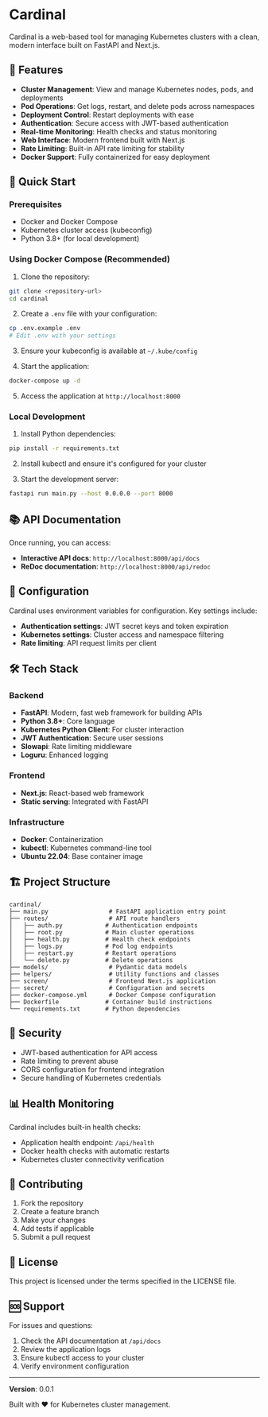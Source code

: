# Cardinal

Cardinal is a web-based tool for managing Kubernetes clusters with a clean, modern interface built on FastAPI and Next.js.

## 🌟 Features

-   **Cluster Management**: View and manage Kubernetes nodes, pods, and deployments
-   **Pod Operations**: Get logs, restart, and delete pods across namespaces
-   **Deployment Control**: Restart deployments with ease
-   **Authentication**: Secure access with JWT-based authentication
-   **Real-time Monitoring**: Health checks and status monitoring
-   **Web Interface**: Modern frontend built with Next.js
-   **Rate Limiting**: Built-in API rate limiting for stability
-   **Docker Support**: Fully containerized for easy deployment

## 🚀 Quick Start

### Prerequisites

-   Docker and Docker Compose
-   Kubernetes cluster access (kubeconfig)
-   Python 3.8+ (for local development)

### Using Docker Compose (Recommended)

1. Clone the repository:

```bash
git clone <repository-url>
cd cardinal
```

2. Create a `.env` file with your configuration:

```bash
cp .env.example .env
# Edit .env with your settings
```

3. Ensure your kubeconfig is available at `~/.kube/config`

4. Start the application:

```bash
docker-compose up -d
```

5. Access the application at `http://localhost:8000`

### Local Development

1. Install Python dependencies:

```bash
pip install -r requirements.txt
```

2. Install kubectl and ensure it's configured for your cluster

3. Start the development server:

```bash
fastapi run main.py --host 0.0.0.0 --port 8000
```

## 📚 API Documentation

Once running, you can access:

-   **Interactive API docs**: `http://localhost:8000/api/docs`
-   **ReDoc documentation**: `http://localhost:8000/api/redoc`

## 🔧 Configuration

Cardinal uses environment variables for configuration. Key settings include:

-   **Authentication settings**: JWT secret keys and token expiration
-   **Kubernetes settings**: Cluster access and namespace filtering
-   **Rate limiting**: API request limits per client

## 🛠️ Tech Stack

### Backend

-   **FastAPI**: Modern, fast web framework for building APIs
-   **Python 3.8+**: Core language
-   **Kubernetes Python Client**: For cluster interaction
-   **JWT Authentication**: Secure user sessions
-   **Slowapi**: Rate limiting middleware
-   **Loguru**: Enhanced logging

### Frontend

-   **Next.js**: React-based web framework
-   **Static serving**: Integrated with FastAPI

### Infrastructure

-   **Docker**: Containerization
-   **kubectl**: Kubernetes command-line tool
-   **Ubuntu 22.04**: Base container image

## 🏗️ Project Structure

```
cardinal/
├── main.py                 # FastAPI application entry point
├── routes/                 # API route handlers
│   ├── auth.py            # Authentication endpoints
│   ├── root.py            # Main cluster operations
│   ├── health.py          # Health check endpoints
│   ├── logs.py            # Pod log endpoints
│   ├── restart.py         # Restart operations
│   └── delete.py          # Delete operations
├── models/                 # Pydantic data models
├── helpers/                # Utility functions and classes
├── screen/                 # Frontend Next.js application
├── secret/                 # Configuration and secrets
├── docker-compose.yml      # Docker Compose configuration
├── Dockerfile             # Container build instructions
└── requirements.txt       # Python dependencies
```

## 🔐 Security

-   JWT-based authentication for API access
-   Rate limiting to prevent abuse
-   CORS configuration for frontend integration
-   Secure handling of Kubernetes credentials

## 📊 Health Monitoring

Cardinal includes built-in health checks:

-   Application health endpoint: `/api/health`
-   Docker health checks with automatic restarts
-   Kubernetes cluster connectivity verification

## 🤝 Contributing

1. Fork the repository
2. Create a feature branch
3. Make your changes
4. Add tests if applicable
5. Submit a pull request

## 📄 License

This project is licensed under the terms specified in the LICENSE file.

## 🆘 Support

For issues and questions:

1. Check the API documentation at `/api/docs`
2. Review the application logs
3. Ensure kubectl access to your cluster
4. Verify environment configuration

---

**Version**: 0.0.1

Built with ❤️ for Kubernetes cluster management.
